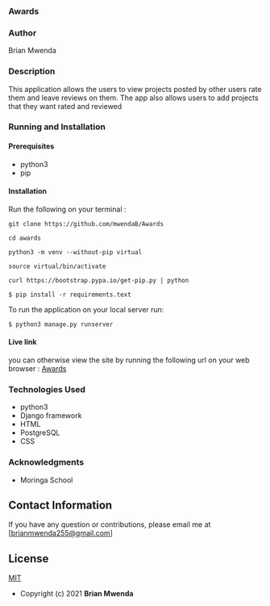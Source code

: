 ### Awards

### Author
Brian Mwenda

### Description

This application allows the users to view projects posted by other users rate them and leave reviews on them. The app also allows users to add projects that they want rated and reviewed

### Running and Installation

#### Prerequisites

- python3
- pip

#### Installation
Run the following on your terminal :
```
git clone https://github.com/mwendaB/Awards
```
```
cd awards
```

```
python3 -m venv --without-pip virtual
```

```
source virtual/bin/activate
```

```
curl https://bootstrap.pypa.io/get-pip.py | python
```

```
$ pip install -r requirements.text
```

To run the application on your local server run:

```
$ python3 manage.py runserver
```

#### Live link
 you can otherwise view the site by running the following url on your web browser :
 [Awards](https://awards1.herokuapp.com/)


### Technologies Used

- python3 
- Django framework
- HTML
- PostgreSQL
- CSS

### Acknowledgments

- Moringa School

## Contact Information   
If you have any question or contributions, please email me at [brianmwenda255@gmail.com]  
  
## License 
[MIT](license)
* Copyright (c) 2021 **Brian Mwenda**